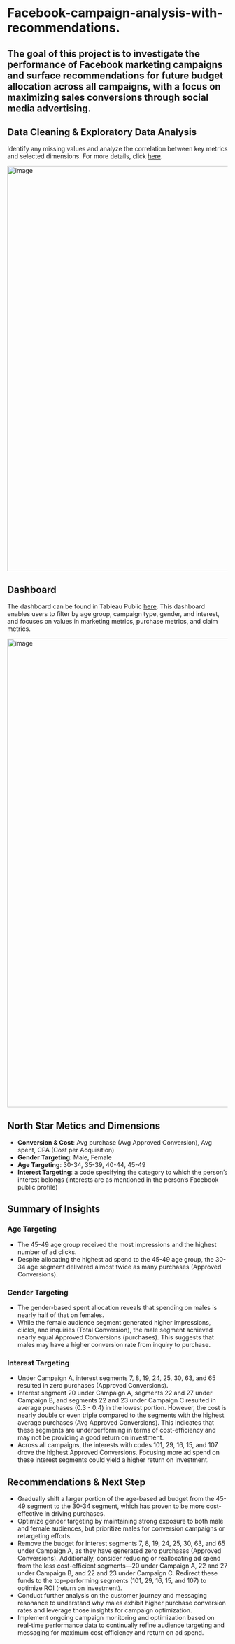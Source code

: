 # Facebook-campaign-analysis-with-recommendations.

## The goal of this project is to investigate the performance of Facebook marketing campaigns and surface recommendations for future budget allocation across all campaigns, with a focus on maximizing sales conversions through social media advertising.

## Data Cleaning & Exploratory Data Analysis

Identify any missing values and analyze the correlation between key metrics and selected dimensions. For more details, click [here](https://github.com/WittsMei/Facebook-campaign-analysis-with-recommendations./blob/main/Facebook%20Campaign%20Data%20Cleaning.ipynb).

<img width="926" alt="image" src="https://github.com/user-attachments/assets/ba84e0cf-9ac5-4b33-bcac-68bcdeba184c">





## Dashboard

The dashboard can be found in Tableau Public [here](https://public.tableau.com/app/profile/witts.jianming.mei/viz/FacebookCampaignPerformanceDsahboard/FacebookadsPerformanceDashboard?publish=yes). This dashboard enables users to filter by age group, campaign type, gender, and interest, and focuses on values in marketing metrics, purchase metrics, and claim metrics.


<img width="1071" alt="image" src="https://github.com/user-attachments/assets/8da11632-7dac-41ca-a9c4-2feaabf7df5c">





## North Star Metics and Dimensions
- **Conversion & Cost**: Avg purchase (Avg Approved Conversion), Avg spent, CPA (Cost per Acquisition)
- **Gender Targeting**: Male, Female
- **Age Targeting**: 30-34, 35-39, 40-44, 45-49
- **Interest Targeting**: a code specifying the category to which the person’s interest belongs (interests are as mentioned in the person’s Facebook public profile)



## Summary of Insights

### Age Targeting
- The 45-49 age group received the most impressions and the highest number of ad clicks. 
- Despite allocating the highest ad spend to the 45-49 age group, the 30-34 age segment delivered almost twice as many purchases (Approved Conversions).

### Gender Targeting
- The gender-based spent allocation reveals that spending on males is nearly half of that on females.
- While the female audience segment generated higher impressions, clicks, and inquiries (Total Conversion), the male segment achieved nearly equal Approved Conversions (purchases). This suggests that males may have a higher conversion rate from inquiry to purchase.


### Interest Targeting
- Under Campaign A, interest segments 7, 8, 19, 24, 25, 30, 63, and 65 resulted in zero purchases (Approved Conversions).
- Interest segment 20 under Campaign A, segments 22 and 27 under Campaign B, and segments 22 and 23 under Campaign C resulted in average purchases (0.3 - 0.4) in the lowest portion. However, the cost is nearly double or even triple compared to the segments with the highest average purchases (Avg Approved Conversions). This indicates that these segments are underperforming in terms of cost-efficiency and may not be providing a good return on investment.
- Across all campaigns, the interests with codes 101, 29, 16, 15, and 107 drove the highest Approved Conversions. Focusing more ad spend on these interest segments could yield a higher return on investment.


## Recommendations & Next Step
- Gradually shift a larger portion of the age-based ad budget from the 45-49 segment to the 30-34 segment, which has proven to be more cost-effective in driving purchases. 
- Optimize gender targeting by maintaining strong exposure to both male and female audiences, but prioritize males for conversion campaigns or retargeting efforts.
- Remove the budget for interest segments 7, 8, 19, 24, 25, 30, 63, and 65 under Campaign A, as they have generated zero purchases (Approved Conversions). Additionally, consider reducing or reallocating ad spend from the less cost-efficient segments—20 under Campaign A, 22 and 27 under Campaign B, and 22 and 23 under Campaign C. Redirect these funds to the top-performing segments (101, 29, 16, 15, and 107) to optimize ROI (return on investment).
- Conduct further analysis on the customer journey and messaging resonance to understand why males exhibit higher purchase conversion rates and leverage those insights for campaign optimization.
- Implement ongoing campaign monitoring and optimization based on real-time performance data to continually refine audience targeting and messaging for maximum cost efficiency and return on ad spend.

